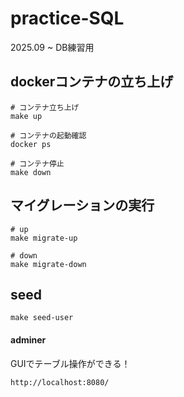 # practice-SQL
2025.09 ~ DB練習用

## dockerコンテナの立ち上げ
```
# コンテナ立ち上げ
make up

# コンテナの起動確認
docker ps

# コンテナ停止
make down
```

## マイグレーションの実行
```
# up
make migrate-up

# down
make migrate-down
```

## seed
```
make seed-user
```

#### adminer
GUIでテーブル操作ができる！
```
http://localhost:8080/
```